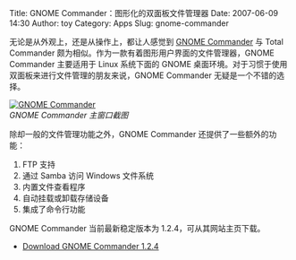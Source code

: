 Title: GNOME Commander：图形化的双面板文件管理器
Date: 2007-06-09 14:30
Author: toy
Category: Apps
Slug: gnome-commander

无论是从外观上，还是从操作上，都让人感觉到 [GNOME
Commander](http://www.nongnu.org/gcmd/) 与 Total Commander
颇为相似。作为一款有着图形用户界面的文件管理器，GNOME Commander
主要适用于 Linux 系统下面的 GNOME
桌面环境。对于习惯于使用双面板来进行文件管理的朋友来说，GNOME Commander
无疑是一个不错的选择。

[![GNOME
Commander](http://i.linuxtoy.org/i/2007/06/gnome-commander_s.png)](http://i.linuxtoy.org/i/2007/06/gnome-commander.png)  
*GNOME Commander 主窗口截图*

除却一般的文件管理功能之外，GNOME Commander 还提供了一些额外的功能：

1.  FTP 支持
2.  通过 Samba 访问 Windows 文件系统
3.  内置文件查看程序
4.  自动挂载或卸载存储设备
5.  集成了命令行功能

GNOME Commander 当前最新稳定版本为 1.2.4，可从其网站主页下载。

- [Download GNOME Commander
1.2.4](http://www.nongnu.org/gcmd/download.html)
